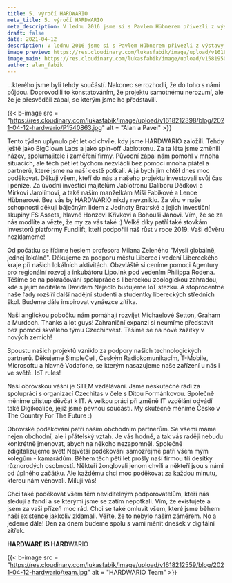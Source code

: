 ```yaml
---
title: 5. výročí HARDWARIO
meta_title: 5. výročí HARDWARIO
meta_description: V lednu 2016 jsme si s Pavlem Hübnerem přivezli z výstavy CES Las Vegas bláznivý nápad IoT stavebnice, který jsme ještě bláznivěji pojmenovali BigClown. Přesně si pamatuji minutové ticho po prezentaci tohoto projektu majitelům Jablotronu...
draft: false
date: 2021-04-12
description: V lednu 2016 jsme si s Pavlem Hübnerem přivezli z výstavy CES Las Vegas bláznivý nápad IoT stavebnice, který jsme ještě bláznivěji pojmenovali BigClown. Přesně si pamatuji minutové ticho po prezentaci tohoto projektu majitelům Jablotronu...
image_preview: https://res.cloudinary.com/lukasfabik/image/upload/v1618212559/blog/2021-04-12-hardwario/preview2.jpg
image_main: https://res.cloudinary.com/lukasfabik/image/upload/v1581950249/blog/wide_placeholder.jpg
author: alan_fabik
---
```


...kterého jsme byli tehdy součástí. Nakonec se rozhodli, že do toho s námi půjdou. Doprovodili to konstatováním, že projektu samotnému nerozumí, ale že je přesvědčil zápal, se kterým jsme ho představili. 

{{< b-image src = "https://res.cloudinary.com/lukasfabik/image/upload/v1618212398/blog/2021-04-12-hardwario/P1540863.jpg" alt = "Alan a Pavel" >}}

Tento týden uplynulo pět let od chvíle, kdy jsme HARDWARIO založili. Tehdy ještě jako BigClown Labs a jako spin-off Jablotronu. Za ta léta jsme změnili název, spolumajitele i zaměření firmy. Původní zápal nám pomohl v mnoha situacích, ale těch pět let bychom nezvládli bez pomoci mnoha přátel a partnerů, které jsme na naší cestě potkali. A já bych jim chtěl dnes moc poděkovat. 
Děkuji všem, kteří do nás a našeho projektu investovali svůj čas i peníze. Za úvodní investici majitelům Jablotronu Daliboru Dědkovi a Mirkovi Jarolímovi, a také našim manželkám Míši Fabikové a Lence Hübnerové. Bez vás by HARDWARIO nikdy nevzniklo. Za víru v naše schopnosti děkuji báječným lidem z Jednoty Bratrské a jejich investiční skupiny FS Assets, hlavně Honzovi Křivkovi a Bohouši Jánovi. Vím, že se za nás modlíte a vězte, že my za vás také :) Velké díky patří také stovkám investorů platformy Fundlift, kteří podpořili náš růst v roce 2019. Vaši důvěru nezklameme!

Od počátku se řídíme heslem profesora Milana Zeleného "Mysli globálně, jednej lokálně". Děkujeme za podporu městu Liberec i vedení Libereckého kraje při našich lokálních aktivitách. Obzvláště si ceníme pomoci Agentury pro regionální rozvoj a inkubátoru Lipo.ink pod vedením Philippa Rodena. Těšíme se na pokračování spolupráce s libereckou zoologickou zahradou, kde s jejím ředitelem Davidem Nejedlo budujeme IoT stezku. A stoprocentně naše řady rozšíří další nadějní studenti a studentky libereckých středních škol. Budeme dále inspirovat vynáezce zítřka.

Naši anglickou pobočku nám pomáhají rozvíjet Michaelové Setton, Graham a Murdoch. Thanks a lot guys! Zahraniční expanzi si neumíme představit bez pomoci skvělého týmu Czechinvest. Těšíme se na nové zážitky v nových zemích! 

Spoustu našich projektů vzniklo za podpory našich technologických partnerů. Děkujeme SimpleCell, Českým Radiokomunikacím, T-Mobile, Microsoftu a hlavně Vodafone, se kterým nasazujeme naše zařízení u nás i ve světě. IoT rules!

Naší obrovskou vášní je STEM vzdělávání. Jsme neskutečně rádi za spolupráci s organizací Czechitas v čele s Ditou Formánkovou. Společně měníme přístup děvčat k IT. A velkou práci při změně IT vzdělání odvádí také Digikoalice, jejíž jsme pevnou součástí. My skutečně měníme Česko v The Country For The Future :)

Obrovské poděkování patří našim obchodním partnerům. Se všemi máme nejen obchodní, ale i přátelský vztah. Je vás hodně, a tak vás raději nebudu konkrétně jmenovat, abych na někoho nezapomněl. Společně zdigitalizujeme svět!
Největší poděkování samozřejmě patří všem mým kolegům - kamarádům. Během těch pěti let prošly naší firmou tři desítky různorodých osobností. Někteří žonglovali jenom chvíli a někteří jsou s námi od úplného začátku. Ale každému chci moc poděkovat za každou minutu, kterou nám věnovali. Miluji vás!

Chci také poděkovat všem těm neviditelným podporovatelům, kteří nás sledují a fandí a se kterými jsme se zatím nepotkali. Vím, že existujete a jsem za vaši přízeň moc rád. Chci se také omluvit všem, které jsme během naší existence jakkoliv zklamali. Věřte, že to nebylo naším záměrem. 
No a jedeme dále! Den za dnem budeme spolu s vámi měnit dnešek v digitální zítřek.

**HARDWARE IS HARD**WARIO

{{< b-image src = "https://res.cloudinary.com/lukasfabik/image/upload/v1618212559/blog/2021-04-12-hardwario/team.jpg" alt = "HARDWARIO Team" >}}